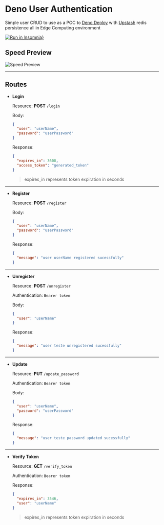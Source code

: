 # Deno User Authentication
Simple user CRUD to use as a POC to [Deno Deploy](https://deno.com/deploy) with [Upstash](https://upstash.com/) redis persistence all in Edge Computing environment

[![Run in Insomnia}](https://insomnia.rest/images/run.svg)](insomnia://app/import?uri=https://raw.githubusercontent.com/lucasliet/deno-user-auth/master/.github/Insomnia_2022-08-06.yaml)

## Speed Preview

![Speed Preview](https://raw.githubusercontent.com/lucasliet/deno-user-auth/master/.github/speed_preview.gif)

---
## Routes

- **Login**

  Resource: **POST** `/login`

  Body:
  ```JSON
  {
    "user": "userName",
    "password": "userPassword"
  }
  ```

  Response:
  ```JSON
  {
    "expires_in": 3600,
    "access_token": "generated_token"
  }
  ```
  > expires_in represents token expiration in seconds
---
- **Register**

  Resource: **POST** `/register`

  Body:
  ```JSON
  {
    "user": "userName",
    "password": "userPassword"
  }
  ```

  Response:
  ```JSON
  {
    "message": "user userName registered sucessfully"
  }
  ```
---
- **Unregister**

  Resource: **POST** `/unregister`

  Authentication: `Bearer token`

  Body:
  ```JSON
  {
    "user": "userName"
  }
  ```

  Response:
  ```JSON
  {
    "message": "user teste unregistered sucessfully"
  }
  ```
---
- **Update**

  Resource: **PUT** `/update_password`

  Authentication: `Bearer token` 

  Body:
  ```JSON
  {
    "user": "userName",
    "password": "userPassword"
  }
  ```

  Response:
  ```JSON
  {
    "message": "user teste password updated sucessfully"
  }
  ```
---
- **Verify Token**

  Resource: **GET** `/verify_token`

  Authentication: `Bearer token` 

  Response:
  ```JSON
  {
    "expires_in": 3546,
    "user": "userName"
  }
  ```
  > expires_in represents token expiration in seconds